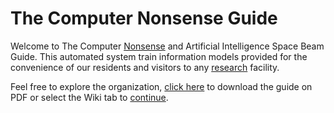 # The Computer Nonsense Guide
Welcome to The Computer [Nonsense](https://nonsense.ws) and Artificial Intelligence Space Beam Guide. This automated system train information models provided for the convenience of our residents and visitors to any [research](https://nonsense.ws/research) facility.

Feel free to explore the organization, [click here](https://github.com/nonsensews/guide/raw/master/guide.pdf) to download the guide on PDF or select the Wiki tab to [continue](https://github.com/nonsensews/guide/wiki).
